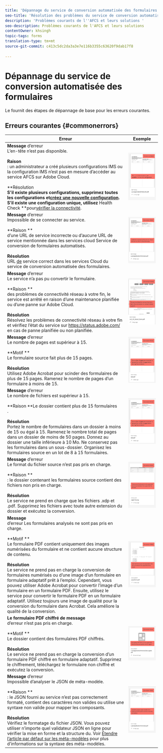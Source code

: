 ```yaml
---
title: 'Dépannage du service de conversion automatisée des formulaires '
seo-title: 'Résolution des problèmes du service de conversion automatisée des formulaires (AFCS) '
description: 'Problèmes courants de l''AFCS et leurs solutions '
seo-description: Problèmes courants de l'AFCS et leurs solutions
contentOwner: khsingh
topic-tags: forms
translation-type: tm+mt
source-git-commit: c413c5dc2da3a3e7e116b3355c63620f9dab17f8

---
```



# Dépannage du service de conversion automatisée des formulaires

Le  fournit des étapes de dépannage de base pour les erreurs courantes.

<!--The article provides information on installation, configuration and administration issues that may arise in an Automated Forms Conversion Service production environment. -->

## Erreurs courantes {#commonerrors}

| Erreur | Exemple |
|--- |--- |
| **Message** d’erreur <br> L’en-tête  n’est pas disponible. <br><br> **Raison** <br> : un administrateur a créé plusieurs configurations IMS ou la configuration IMS n’est pas en mesure d’accéder au service AFCS sur Adobe Cloud. <br><br>**Résolution **<br>S&#39;il existe plusieurs configurations, supprimez toutes les configurations et[créez une nouvelle configuration](configure-service.md#obtainpubliccertificates).<br>S’il existe une configuration unique, utilisez** Health Check **pour[vérifier la connectivité](configure-service.md#createintegrationoption). | ![L&#39;en-tête  du n&#39;est pas disponible](assets/invalid-ims-configurations.png) |
| **Message** d’erreur <br> Impossible de se connecter au service.  <br><br>**Raison **<br>d’une URL de service incorrecte ou d’aucune URL de service mentionnée dans les services cloud Service de conversion de formulaires automatisés.<br><br>**Résolution**<br> URL [de](configure-service.md#configure-the-cloud-service) service correct dans les services Cloud du service de conversion automatisée des formulaires. | ![Impossible de se connecter au service.](assets/wrong-service-url-configured.png) |
| **Message** d’erreur <br> Le service n’a pas pu convertir le formulaire.  <br><br>**Raison **<br>des problèmes de connectivité réseau à votre fin, le service est arrêté en raison d’une maintenance planifiée ou d’une panne sur Adobe Cloud.<br><br>**Résolution** <br> Résolvez les problèmes de connectivité réseau à votre fin et vérifiez l’état du service sur https://status.adobe.com/ en cas de panne planifiée ou non planifiée. | ![Impossible de se connecter au service.](assets/conversion-failure.png) |
| **Message** d’erreur <br> Le nombre de pages est supérieur à 15.  <br><br>**Motif **<br>Le formulaire source fait plus de 15 pages.<br><br>**Résolution** <br> Utilisez Adobe Acrobat pour scinder des formulaires de plus de 15 pages. Ramenez le nombre de pages d’un formulaire à moins de 15. | ![Impossible de se connecter au service.](assets/number-of-pages.png) |
| **Message** d’erreur <br> Le nombre de fichiers est supérieur à 15.  <br><br>**Raison **Le dossier contient plus de 15 formulaires<br>.<br><br>**Résolution** <br> Portez le nombre de formulaires dans un dossier à moins de 15 ou égal à 15. Ramenez le nombre total de pages dans un dossier de moins de 50 pages. Donnez au dossier une taille inférieure à 10 Mo. Ne conservez pas les formulaires dans un sous-dossier. Organisez les formulaires source en un lot de 8 à 15 formulaires. | ![Impossible de se connecter au service.](assets/number-of-pages.png) |
| **Message** d’erreur <br> Le format du fichier source n’est pas pris en charge.  <br><br>**Raison **<br>: le dossier contenant les formulaires source contient des fichiers non pris en charge.<br><br>**Résolution** <br> Le service ne prend en charge que les fichiers .xdp et .pdf. Supprimez les fichiers avec toute autre extension du dossier et exécutez la conversion. | ![Impossible de se connecter au service.](assets/unsupported-file-formats.png) |
| **Message** <br> d’erreur Les formulaires analysés ne sont pas pris en charge.  <br><br>**Motif **<br>Le formulaire PDF contient uniquement des images numérisées du formulaire et ne contient aucune structure de contenu.<br><br>**Résolution** <br> Le service ne prend pas en charge la conversion de formulaires numérisés ou d’une image d’un formulaire en formulaire adaptatif prêt à l’emploi. Cependant, vous pouvez utiliser Adobe Acrobat pour convertir l’image d’un formulaire en un formulaire PDF. Ensuite, utilisez le service pour convertir le formulaire PDF en un formulaire adaptatif. Utilisez toujours une image de qualité pour la conversion du formulaire dans Acrobat. Cela améliore la qualité de la conversion. | ![Impossible de se connecter au service.](assets/scanned-forms-error.png) |
| **Le formulaire PDF chiffré de message** <br> d’erreur n’est pas pris en charge.  <br><br>**Motif **<br>Le dossier contient des formulaires PDF chiffrés.<br><br>**Résolution** <br> Le service ne prend pas en charge la conversion d’un formulaire PDF chiffré en formulaire adaptatif. Supprimez le chiffrement, téléchargez le formulaire non chiffré et exécutez la conversion. | ![Impossible de se connecter au service.](assets/secured-pdf-form.png) |
| **Message** d’erreur <br> Impossible d’analyser le  JSON de méta-modèle.  <br><br>**Raison **<br>: le JSON fourni au service n’est pas correctement formaté, contient des caractères non valides ou utilise une syntaxe non valide pour mapper les composants.<br><br>**Résolution** <br> Vérifiez le formatage du fichier JSON. Vous pouvez utiliser n’importe quel validateur JSON en ligne pour vérifier la mise en forme et la structure du. Voir [Étendre l’article par défaut sur les méta-modèles](extending-the-default-meta-model.md) pour plus d’informations sur la syntaxe des méta-modèles. | ![Impossible de se connecter au service.](assets/invalid-meta-model-schema.png) |

<!--

<table>
<thead>
<tr>
<th>Error</th>
<th>Example</th>
</tr>
</thead>
<tbody>
<tr>
<td><strong>Error Message</strong> <p> The access token header is not available. </p><br><strong>Reason</strong> <br> An administrator has created multiple IMS configurations or IMS configuration is not able to reach AFCS service on Adobe Cloud. <br><br><strong>Resolution</strong> <br> If there are multiple configurations, delete all the configurations and <a href="configure-service.md#obtainpubliccertificates">create a new configuration</a>. <br> If there is a single configuration, use <strong> Health Check </strong> to <a href="configure-service.md#createintegrationoption">check connectivity</a>.</td>
<td><img alt="The access token header is not available" src="assets/invalid-ims-configuration.png" /></td>
</tr>
<tr>
<td><strong>Error Message</strong> <br> Unable to connect to the service.  <br><br><strong>Reason</strong> <br> Incorrect service URL or no service URL is mentioned in Automated Forms Conversion Service cloud services. <br><br><strong>Resolution</strong> <br> Correct <a href="configure-service.md#configure-the-cloud-service">Service URL</a> in Automated Forms Conversion Service Cloud services.</td>
<td><img alt="Unable to connect to the service." src="assets/wrong-endpoint-configured.png" /></td>
</tr>
<tr>
<td><strong>Error Message</strong> <br> The service failed to convert the form.  <br><br><strong>Reason</strong> <br> Network connectivity issues at your end, the service is down due to scheduled maintenance, or outage on Adobe Cloud. <br><br><strong>Resolution</strong> <br> Resolve network connectivity issues at your end and check the status of the service on <a href="https://status.adobe.com/">https://status.adobe.com/</a> for a planned or unplanned outage.</td>
<td><img alt="The service failed to convert the form." src="assets/service-failure.png" /></td>
</tr>
<tr>
<td><strong>Error Message</strong> <br> The number of pages is more than 15.  <br><br><strong>Reason</strong> <br> The source form is more than 15 pages long.  <br><br><strong>Resolution</strong> <br> Use Adobe Acrobat to split forms with more than 15 pages. Bring the number of pages in a form to less than 15.</td>
<td><img alt="The number of pages is more than 15." src="assets/number-of-pages.png" /></td>
</tr>
<tr>
<td><strong>Error Message</strong> <br> The number of files is more than 15.  <br><br><strong>Reason</strong> <br>  The folder contains more than 15 forms. <br><br><strong>Resolution</strong> <br> Bring the number of forms in a folder to less than or equal to 15. Bring the total number of pages in a folder less than 50. Bring the size of the folder to less than 10 MB. Do not keep forms in a sub-folder. Organize source forms into a batch of 8-15 forms.</td>
<td><img alt="The number of files is more than 15." src="assets/number-of-pages.png" /></td>
</tr>
<tr>
<td><strong>Error Message</strong> <br> The source file format is not supported.  <br><br><strong>Reason</strong> <br> The folder containing source forms have some unsupported files. <br><br><strong>Resolution</strong> <br> The service supports only .xdp and .pdf files. Remove files with any other extension from the folder and run the conversion.</td>
<td><img alt="The source file format is not supported." src="assets/unsupported-file-formats.png" /></td>
</tr>
<tr>
<td><strong>Error Message</strong> <br> Scanned forms are not supported.  <br><br><strong>Reason</strong> <br> The PDF form contains only scanned images of the form and contains no content structure. <br><br><strong>Resolution</strong> <br> The service does not support converting scanned forms or an image of a form to an adaptive out-of-the-box. However, you use Adobe Acrobat to convert the image of a form to a PDF Form. Then, use the service to convert the PDF Form to an adaptive form. Always use a high-quality image of the form for conversion in Acrobat. It improves the quality of the conversion.</td>
<td><img alt="Scanned forms are not supported." src="assets/scanned-forms-error.png" /></td>
</tr>
<tr>
<td><strong>Error Message</strong> <br> Encrypted PDF form is not supported.  <br><br><strong>Reason</strong> <br> The folder contains encrypted PDF forms. <br><br><strong>Resolution</strong> <br> The service does not support converting an encrypted PDF form to an adaptive form. Remove the encryption, upload the non-encrypted form, and run the conversion.</td>
<td><img alt="Encrypted PDF form is not supported." src="assets/secured-pdf-form.png" /></td>
</tr>
<tr>
<td><strong>Error Message</strong> <br> Unable to parse meta-model JSON schema.  <br><br><strong>Reason</strong> <br> The JSON schema supplied to the service is not properly formatted, contains invalid characters, or uses invalid syntax to map components.  <br><br><strong>Resolution</strong> <br> Check the formatting of the JSON file. You can use any online JSON validator to check the formatting and structure of the schema. See, <a href="extending-the-default-meta-model.md">Extend the default meta-model</a> article for information on meta-model syntax.</td>
<td><img alt="Unable to parse meta-model JSON schema" src="assets/invalid-meta-model-schema.png" /></td>
</tr>
</tbody>
</table>
-->